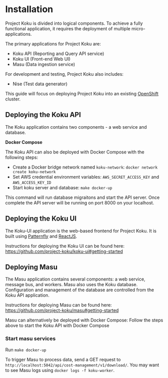 # Installation

Project Koku is divided into logical components. To achieve a fully
functional application, it requires the deployment of multiple
micro-applications.

The primary applications for Project Koku are:

- Koku API (Reporting and Query API service)
- Koku UI (Front-end Web UI)
- Masu (Data ingestion service)

For development and testing, Project Koku also includes:

- Nise (Test data generator)

This guide will focus on deploying Project Koku into an existing
[OpenShift](https://www.okd.io/) cluster.

## Deploying the Koku API

The Koku application contains two components - a web service and
database.

**Docker Compose**

The Koku API can also be deployed with Docker Compose with the following
steps:

- Create a Docker bridge network named `koku-network`:
    `docker network create koku-network`
- Set AWS credential environment variables: `AWS_SECRET_ACCESS_KEY`
    and `AWS_ACCESS_KEY_ID`
- Start koku server and database: `make docker-up`

This command will run database migraitons and start the API server. Once
complete the API server will be running on port 8000 on your localhost.

## Deploying the Koku UI

The Koku-UI application is the web-based frontend for Project Koku. It
is built using [Patternfly](https://www.patternfly.org/) and
[ReactJS](https://reactjs.org/).

Instructions for deploying the Koku UI can be found here:
<https://github.com/project-koku/koku-ui#getting-started>

## Deploying Masu

The Masu application contains several components: a web service,
message bus, and workers. Masu also uses the Koku database.
Configuration and management of the database are controlled from the
Koku API application.

Instructions for deploying Masu can be found here:
<https://github.com/project-koku/masu#getting-started>

Masu can alternatively be deployed with Docker Compose: Follow the steps
above to start the Koku API with Docker Compose

### Start masu services

Run `make docker-up`

To trigger Masu to process data, send a GET request to
`http://localhost:5042/api/cost-management/v1/download/`. You may want
to see Masu logs using `docker logs -f koku-worker`.
